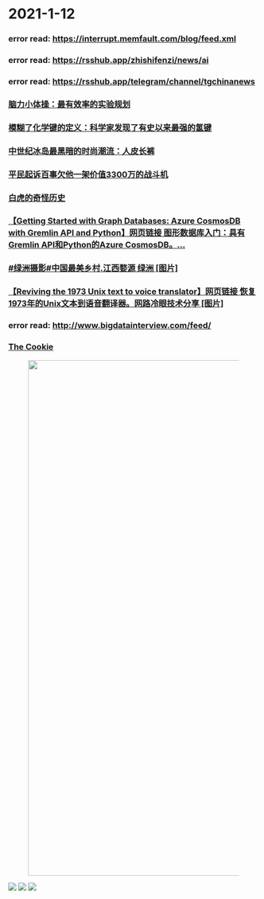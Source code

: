 
# 2021-1-12

### error read: https://interrupt.memfault.com/blog/feed.xml

### error read: https://rsshub.app/zhishifenzi/news/ai

### error read: https://rsshub.app/telegram/channel/tgchinanews

### [脑力小体操：最有效率的实验规划](http://jandan.net/p/108332)

### [模糊了化学键的定义：科学家发现了有史以来最强的氢键](http://jandan.net/p/108319)

### [中世纪冰岛最黑暗的时尚潮流：人皮长裤](http://jandan.net/p/108330)

### [平民起诉百事欠他一架价值3300万的战斗机](http://jandan.net/p/108328)

### [白虎的奇怪历史](http://jandan.net/p/108327)

### [【Getting Started with Graph Databases: Azure CosmosDB with Gremlin API and Python】网页链接 图形数据库入门：具有Gremlin API和Python的Azure CosmosDB。...](https://weibo.com/1715118170/JCKbemASj)

### [#绿洲摄影#中国最美乡村.江西婺源 绿洲 [图片]](https://weibo.com/1715118170/JCK4ohrsV)

### [【Reviving the 1973 Unix text to voice translator】网页链接  恢复1973年的Unix文本到语音翻译器。网路冷眼技术分享 [图片]](https://weibo.com/1715118170/JCJZvF87V)

### error read: http://www.bigdatainterview.com/feed/

### [The Cookie](http://feedproxy.google.com/~r/PoorlyDrawnLines/~3/ByZJg61bGmM/)

 <div class="wp-block-image"><figure class="aligncenter size-full is-resized"><a href="http://www.poorlydrawnlines.com/wp-content/uploads/2021/01/the_cookie.png"><img alt="" class="wp-image-7870" height="1036" src="http://www.poorlydrawnlines.com/wp-content/uploads/2021/01/the_cookie.png" width="810" /></a></figure></div>
<div class="feedflare">
<a href="http://feeds.feedburner.com/~ff/PoorlyDrawnLines?a=ByZJg61bGmM:pRTlzNJNHIE:yIl2AUoC8zA"><img border="0" src="http://feeds.feedburner.com/~ff/PoorlyDrawnLines?d=yIl2AUoC8zA" /></a> <a href="http://feeds.feedburner.com/~ff/PoorlyDrawnLines?a=ByZJg61bGmM:pRTlzNJNHIE:qj6IDK7rITs"><img border="0" src="http://feeds.feedburner.com/~ff/PoorlyDrawnLines?d=qj6IDK7rITs" /></a> <a href="http://feeds.feedburner.com/~ff/PoorlyDrawnLines?a=ByZJg61bGmM:pRTlzNJNHIE:gIN9vFwOqvQ"><img border="0" src="http://feeds.feedburner.com/~ff/PoorlyDrawnLines?i=ByZJg61bGmM:pRTlzNJNHIE:gIN9vFwOqvQ" /></a>
</div><img alt="" height="1" src="http://feeds.feedburner.com/~r/PoorlyDrawnLines/~4/ByZJg61bGmM" width="1" />
